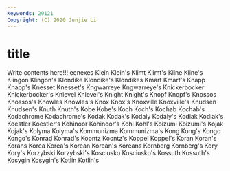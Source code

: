 ```yaml
---
Keywords: 29121
Copyright: (C) 2020 Junjie Li
---
```


# title

Write contents here!!!
eenexes 
Klein 
Klein's 
Klimt 
Klimt's
Kline 
Kline's 
Klingon 
Klingon's 
Klondike 
Klondike's 
Klondikes 
Kmart 
Kmart's 
Knapp
Knapp's 
Knesset 
Knesset's 
Kngwarreye 
Kngwarreye's 
Knickerbocker 
Knickerbocker's 
Knievel 
Knievel's 
Knight
Knight's 
Knopf 
Knopf's 
Knossos 
Knossos's 
Knowles 
Knowles's 
Knox 
Knox's 
Knoxville
Knoxville's 
Knudsen 
Knudsen's 
Knuth 
Knuth's 
Kobe 
Kobe's 
Koch 
Koch's 
Kochab
Kochab's 
Kodachrome 
Kodachrome's 
Kodak 
Kodak's 
Kodaly 
Kodaly's 
Kodiak 
Kodiak's 
Koestler
Koestler's 
Kohinoor 
Kohinoor's 
Kohl 
Kohl's 
Koizumi 
Koizumi's 
Kojak 
Kojak's 
Kolyma
Kolyma's 
Kommunizma 
Kommunizma's 
Kong 
Kong's 
Kongo 
Kongo's 
Konrad 
Konrad's 
Koontz
Koontz's 
Koppel 
Koppel's 
Koran 
Koran's 
Korans 
Korea 
Korea's 
Korean 
Korean's
Koreans 
Kornberg 
Kornberg's 
Kory 
Kory's 
Korzybski 
Korzybski's 
Kosciusko 
Kosciusko's 
Kossuth
Kossuth's 
Kosygin 
Kosygin's 
Kotlin 
Kotlin's 
